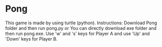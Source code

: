 # Pong
This game is made by using turtle (python).
Instructions:
Download Pong folder and then run pong.py or You can directly download exe folder and then run pong.exe.
Use 'w' and 's' keys for Player A and use 'Up' and 'Down' keys for Player B.
